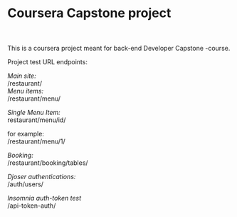 # Coursera Capstone project
<br><br>
This is a coursera project meant for back-end Developer Capstone -course.
<br>

Project test URL endpoints:
<br>

*Main site:*
<br>
/restaurant/
<br>
*Menu items:*
<br>
/restaurant/menu/
<br>

*Single Menu Item:*
<br>
restaurant/menu/id/
<br>

for example:
<br>
/restaurant/menu/1/
<br>

*Booking:*
<br>
/restaurant/booking/tables/
<br>

*Djoser authentications:*
<br>
/auth/users/

*Insomnia auth-token test*
<br>
/api-token-auth/

